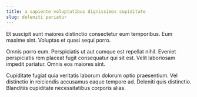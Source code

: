 ```yaml
---
title: a sapiente voluptatibus dignissimos cupiditate
slug: deleniti pariatur
---
```


Et suscipit sunt maiores distinctio consectetur eum temporibus. Eum maxime sint. Voluptas et quasi sequi porro.

Omnis porro eum. Perspiciatis ut aut cumque est repellat nihil. Eveniet perspiciatis rem placeat fugit consequatur qui sit est. Velit laboriosam impedit pariatur. Omnis eos maiores sint.

Cupiditate fugiat quia veritatis laborum dolorum optio praesentium. Vel distinctio in reiciendis accusamus eaque tempore ad. Deleniti quis distinctio. Blanditiis cupiditate necessitatibus corporis alias.
